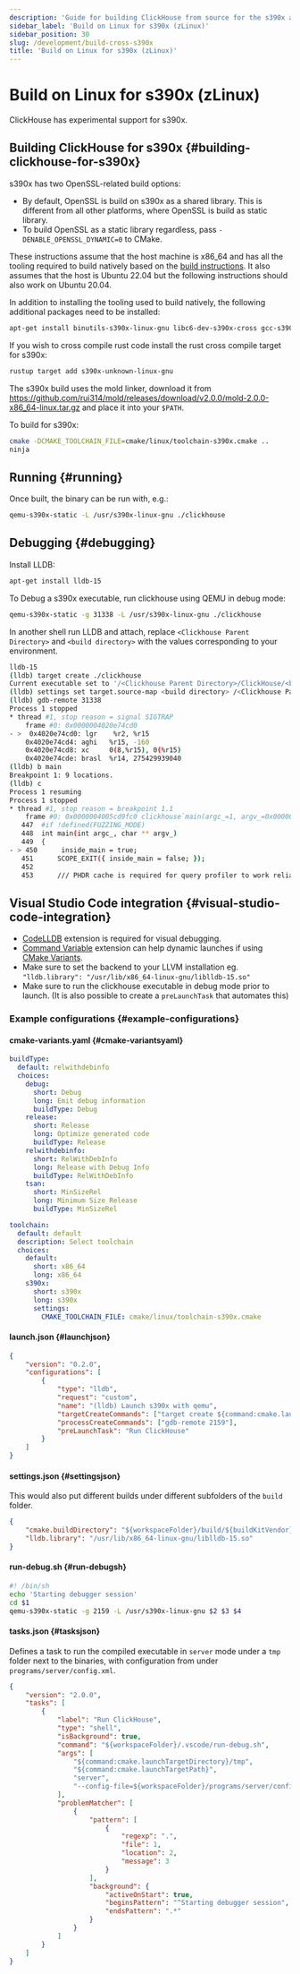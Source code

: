 ```yaml
---
description: 'Guide for building ClickHouse from source for the s390x architecture'
sidebar_label: 'Build on Linux for s390x (zLinux)'
sidebar_position: 30
slug: /development/build-cross-s390x
title: 'Build on Linux for s390x (zLinux)'
---
```


# Build on Linux for s390x (zLinux)

ClickHouse has experimental support for s390x.

## Building ClickHouse for s390x {#building-clickhouse-for-s390x}

s390x has two OpenSSL-related build options:

- By default, OpenSSL is build on s390x as a shared library. This is different from all other platforms, where OpenSSL is build as static library.
- To build OpenSSL as a static library regardless, pass `-DENABLE_OPENSSL_DYNAMIC=0` to CMake.

These instructions assume that the host machine is x86_64 and has all the tooling required to build natively based on the [build instructions](../development/build.md). It also assumes that the host is Ubuntu 22.04 but the following instructions should also work on Ubuntu 20.04.

In addition to installing the tooling used to build natively, the following additional packages need to be installed:

```bash
apt-get install binutils-s390x-linux-gnu libc6-dev-s390x-cross gcc-s390x-linux-gnu binfmt-support qemu-user-static
```

If you wish to cross compile rust code install the rust cross compile target for s390x:

```bash
rustup target add s390x-unknown-linux-gnu
```

The s390x build uses the mold linker, download it from https://github.com/rui314/mold/releases/download/v2.0.0/mold-2.0.0-x86_64-linux.tar.gz
and place it into your `$PATH`.

To build for s390x:

```bash
cmake -DCMAKE_TOOLCHAIN_FILE=cmake/linux/toolchain-s390x.cmake ..
ninja
```

## Running {#running}

Once built, the binary can be run with, e.g.:

```bash
qemu-s390x-static -L /usr/s390x-linux-gnu ./clickhouse
```

## Debugging {#debugging}

Install LLDB:

```bash
apt-get install lldb-15
```

To Debug a s390x executable, run clickhouse using QEMU in debug mode:

```bash
qemu-s390x-static -g 31338 -L /usr/s390x-linux-gnu ./clickhouse
```

In another shell run LLDB and attach, replace `<Clickhouse Parent Directory>` and `<build directory>` with the values corresponding to your environment.

```bash
lldb-15
(lldb) target create ./clickhouse
Current executable set to '/<Clickhouse Parent Directory>/ClickHouse/<build directory>/programs/clickhouse' (s390x).
(lldb) settings set target.source-map <build directory> /<Clickhouse Parent Directory>/ClickHouse
(lldb) gdb-remote 31338
Process 1 stopped
* thread #1, stop reason = signal SIGTRAP
    frame #0: 0x0000004020e74cd0
- >  0x4020e74cd0: lgr    %r2, %r15
    0x4020e74cd4: aghi   %r15, -160
    0x4020e74cd8: xc     0(8,%r15), 0(%r15)
    0x4020e74cde: brasl  %r14, 275429939040
(lldb) b main
Breakpoint 1: 9 locations.
(lldb) c
Process 1 resuming
Process 1 stopped
* thread #1, stop reason = breakpoint 1.1
    frame #0: 0x0000004005cd9fc0 clickhouse`main(argc_=1, argv_=0x0000004020e594a8) at main.cpp:450:17
   447  #if !defined(FUZZING_MODE)
   448  int main(int argc_, char ** argv_)
   449  {
- > 450      inside_main = true;
   451      SCOPE_EXIT({ inside_main = false; });
   452
   453      /// PHDR cache is required for query profiler to work reliably
```

## Visual Studio Code integration {#visual-studio-code-integration}

- [CodeLLDB](https://github.com/vadimcn/vscode-lldb) extension is required for visual debugging.
- [Command Variable](https://github.com/rioj7/command-variable) extension can help dynamic launches if using [CMake Variants](https://github.com/microsoft/vscode-cmake-tools/blob/main/docs/variants.md).
- Make sure to set the backend to your LLVM installation eg. `"lldb.library": "/usr/lib/x86_64-linux-gnu/liblldb-15.so"`
- Make sure to run the clickhouse executable in debug mode prior to launch. (It is also possible to create a `preLaunchTask` that automates this)

### Example configurations {#example-configurations}

#### cmake-variants.yaml {#cmake-variantsyaml}

```yaml
buildType:
  default: relwithdebinfo
  choices:
    debug:
      short: Debug
      long: Emit debug information
      buildType: Debug
    release:
      short: Release
      long: Optimize generated code
      buildType: Release
    relwithdebinfo:
      short: RelWithDebInfo
      long: Release with Debug Info
      buildType: RelWithDebInfo
    tsan:
      short: MinSizeRel
      long: Minimum Size Release
      buildType: MinSizeRel

toolchain:
  default: default
  description: Select toolchain
  choices:
    default:
      short: x86_64
      long: x86_64
    s390x:
      short: s390x
      long: s390x
      settings:
        CMAKE_TOOLCHAIN_FILE: cmake/linux/toolchain-s390x.cmake
```

#### launch.json {#launchjson}

```json
{
    "version": "0.2.0",
    "configurations": [
        {
            "type": "lldb",
            "request": "custom",
            "name": "(lldb) Launch s390x with qemu",
            "targetCreateCommands": ["target create ${command:cmake.launchTargetPath}"],
            "processCreateCommands": ["gdb-remote 2159"],
            "preLaunchTask": "Run ClickHouse"
        }
    ]
}
```

#### settings.json {#settingsjson}

This would also put different builds under different subfolders of the `build` folder.

```json
{
    "cmake.buildDirectory": "${workspaceFolder}/build/${buildKitVendor}-${buildKitVersion}-${variant:toolchain}-${variant:buildType}",
    "lldb.library": "/usr/lib/x86_64-linux-gnu/liblldb-15.so"
}
```

#### run-debug.sh {#run-debugsh}

```sh
#! /bin/sh
echo 'Starting debugger session'
cd $1
qemu-s390x-static -g 2159 -L /usr/s390x-linux-gnu $2 $3 $4
```

#### tasks.json {#tasksjson}

Defines a task to run the compiled executable in `server` mode under a `tmp` folder next to the binaries, with configuration from under `programs/server/config.xml`.

```json
{
    "version": "2.0.0",
    "tasks": [
        {
            "label": "Run ClickHouse",
            "type": "shell",
            "isBackground": true,
            "command": "${workspaceFolder}/.vscode/run-debug.sh",
            "args": [
                "${command:cmake.launchTargetDirectory}/tmp",
                "${command:cmake.launchTargetPath}",
                "server",
                "--config-file=${workspaceFolder}/programs/server/config.xml"
            ],
            "problemMatcher": [
                {
                    "pattern": [
                        {
                            "regexp": ".",
                            "file": 1,
                            "location": 2,
                            "message": 3
                        }
                    ],
                    "background": {
                        "activeOnStart": true,
                        "beginsPattern": "^Starting debugger session",
                        "endsPattern": ".*"
                    }
                }
            ]
        }
    ]
}
```
